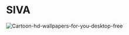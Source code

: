# SIVA
![Cartoon-hd-wallpapers-for-you-desktop-free](https://github.com/Siva08-A/SIVa8/assets/156156949/104711c9-eb66-4691-977e-03625e46591d)
